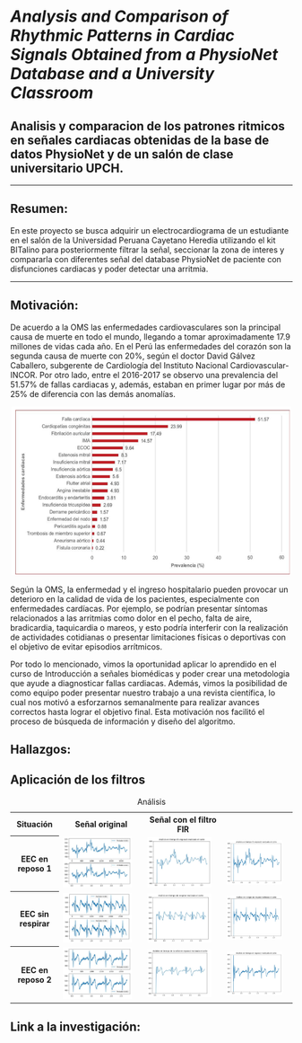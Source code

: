 # *Analysis and Comparison of Rhythmic Patterns in Cardiac Signals Obtained from a PhysioNet Database and a University Classroom*
## Analisis y comparacion de los patrones ritmicos en señales cardiacas obtenidas de la base de datos PhysioNet y de un salón de clase universitario UPCH.

--------------------------------------------------------------------------------------------------------------------------------------------------
## Resumen:
En este proyecto se busca adquirir un electrocardiograma de un estudiante en el salón de la Universidad Peruana Cayetano Heredia utilizando el kit BITalino para posteriormente filtrar la señal, seccionar la zona de interes y compararla con diferentes señal del database PhysioNet de paciente con disfunciones cardiacas y poder detectar una arritmia.

------------------------------------------------------------------------------------------------------------------------------------------------------------------
## Motivación:
De acuerdo a la OMS las enfermedades cardiovasculares son la principal causa de muerte en todo el mundo, llegando a tomar aproximadamente 17.9 millones de vidas cada año. En el Perú las enfermedades del corazón son la segunda causa de muerte con 20%, según el doctor David Gálvez Caballero, subgerente de Cardiología del Instituto Nacional Cardiovascular-INCOR. Por otro lado, entre el 2016-2017 se observo una prevalencia del 51.57% de fallas cardiacas y, además, estaban en primer lugar por más de 25% de diferencia con las demás anomalías.

<p align="center">
  <img width="500" height="300" src="https://github.com/Harold01082001/Proyecto_IntroSe-ales/blob/main/Fotos/oms-cardio.png">
</p>
Según la OMS, la enfermedad y el ingreso hospitalario pueden provocar un deterioro en la calidad de vida de los pacientes, especialmente con enfermedades cardíacas. Por ejemplo, se podrían presentar síntomas relacionados a las arritmias como dolor en el pecho, falta de aire, bradicardia, taquicardia o mareos, y esto podría interferir con la realización de actividades cotidianas o presentar limitaciones físicas o deportivas con el objetivo de evitar episodios arrítmicos.

Por todo lo mencionado, vimos la oportunidad aplicar lo aprendido en el curso de Introducción a señales biomédicas y poder crear una metodologia que ayude a diagnosticar fallas cardiacas. Además, vimos la posibilidad de como equipo poder presentar nuestro trabajo a una revista científica, lo cual nos motivó a esforzarnos semanalmente para realizar avances correctos hasta lograr el objetivo final. Esta motivación nos facilitó el proceso de búsqueda de información y diseño del algoritmo.

## Hallazgos:

## Aplicación de los filtros

<table>
    <caption>Análisis</caption>
    <tr>
        <th scope="col">Situación </th>
        <th scope="col">Señal original</th>
        <th scope="col">Señal con el filtro FIR</th>
    </tr>
    <tr>
        <th scope="row">EEC en reposo 1</th>
        <td><img src="https://github.com/Harold01082001/Proyecto_IntroSe-ales/blob/main/Fotos/reposo1.jpeg" alt="Forest" style="width:90%"></td>
        <td><img src="https://github.com/Harold01082001/Proyecto_IntroSe-ales/blob/main/Fotos/FILTRO1.jpeg" alt="Forest" style="width:90%"></td>
        <td><img src="https://github.com/Harold01082001/Proyecto_IntroSe-ales/blob/main/Fotos/Reposo1.jpg" alt="Forest" style="width:90%"></td>
    </tr>
    <tr>
        <th scope="row">EEC sin respirar</th>
        <td><img src="https://github.com/Harold01082001/Proyecto_IntroSe-ales/blob/main/Fotos/norespirar.jpeg" alt="Forest" style="width:90%"></td>
        <td><img src="https://github.com/Harold01082001/Proyecto_IntroSe-ales/blob/main/Fotos/FILTRO2.jpeg" alt="Forest" style="width:90%"></td>
        <td><img src="https://github.com/Harold01082001/Proyecto_IntroSe-ales/blob/main/Fotos/SinRespirar.jpg" alt="Forest" style="width:90%"></td>
    </tr>
    <tr>
        <th scope="row">EEC en reposo 2</th>
        <td><img src="https://github.com/Harold01082001/Proyecto_IntroSe-ales/blob/main/Fotos/reposo2.png" alt="Forest" style="width:90%"></td>
        <td><img src="https://github.com/Harold01082001/Proyecto_IntroSe-ales/blob/main/Fotos/FILTRO3.jpeg" alt="Forest" style="width:90%"></td>
        <td><img src="https://github.com/Harold01082001/Proyecto_IntroSe-ales/blob/main/Fotos/Reposo2.jpg" alt="Forest" style="width:90%"></td>
    </tr>

</table>

## Link a la investigación:
